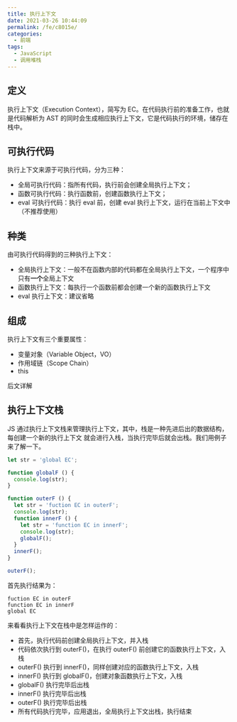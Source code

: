 ```yaml
---
title: 执行上下文
date: 2021-03-26 10:44:09
permalink: /fe/c8015e/
categories:
  - 前端
tags:
  - JavaScript
  - 调用堆栈
---
```

## 定义
执行上下文（Execution Context），简写为 EC。在代码执行前的准备工作，也就是代码解析为 AST 的同时会生成相应执行上下文，它是代码执行的环境，储存在栈中。

## 可执行代码
执行上下文来源于可执行代码，分为三种：
- 全局可执行代码：指所有代码，执行前会创建全局执行上下文；
- 函数可执行代码：执行函数前，创建函数执行上下文；
- eval 可执行代码：执行 eval 前，创建 eval 执行上下文，运行在当前上下文中（不推荐使用）

## 种类
由可执行代码得到的三种执行上下文：
- 全局执行上下文：一般不在函数内部的代码都在全局执行上下文，一个程序中只有**一个**全局上下文
- 函数执行上下文：每执行一个函数前都会创建一个新的函数执行上下文
- eval 执行上下文：建议省略

## 组成
执行上下文有三个重要属性：
- 变量对象（Variable Object，VO）
- 作用域链（Scope Chain）
- this

后文详解

## 执行上下文栈
JS 通过执行上下文栈来管理执行上下文，其中，栈是一种先进后出的数据结构，每创建一个新的执行上下文
就会进行入栈，当执行完毕后就会出栈。我们用例子来了解一下。

```javascript
let str = 'global EC';

function globalF () {
  console.log(str);
}

function outerF () {
  let str = 'fuction EC in outerF';
  console.log(str);
  function innerF () {
    let str = 'function EC in innerF';
    console.log(str);
    globalF();
  }
  innerF();
}

outerF();
```
首先执行结果为：
```
fuction EC in outerF
function EC in innerF
global EC
```
来看看执行上下文在栈中是怎样运作的：
- 首先，执行代码前创建全局执行上下文，并入栈
- 代码依次执行到 outerF()，在执行 outerF() 前创建它的函数执行上下文，入栈
- outerF() 执行到 innerF()，同样创建对应的函数执行上下文，入栈
- innerF() 执行到 globalF()，创建对象函数执行上下文，入栈
- globalF() 执行完毕后出栈
- innerF() 执行完毕后出栈
- outerF() 执行完毕后出栈
- 所有代码执行完毕，应用退出，全局执行上下文出栈，执行结束